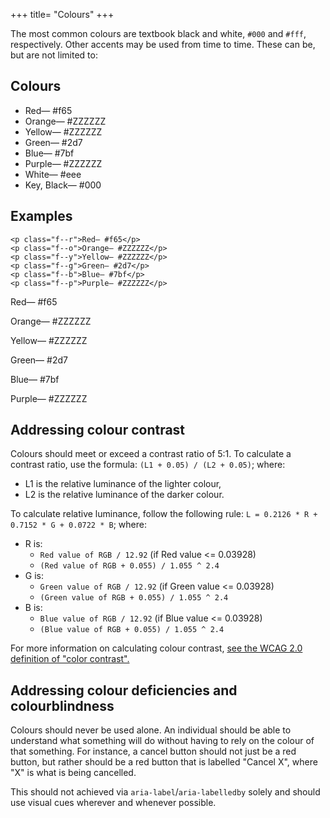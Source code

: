 +++
title= "Colours"
+++

The most common colours are textbook black and white, `#000` and `#fff`, respectively. Other accents may be used from time to time. These can be, but are not limited to:

## Colours
- Red— #f65
- Orange— #ZZZZZZ
- Yellow— #ZZZZZZ
- Green— #2d7
- Blue— #7bf
- Purple— #ZZZZZZ
- White— #eee
- Key, Black— #000

## Examples
```
<p class="f--r">Red— #f65</p>
<p class="f--o">Orange— #ZZZZZZ</p>
<p class="f--y">Yellow— #ZZZZZZ</p>
<p class="f--g">Green— #2d7</p>
<p class="f--b">Blue— #7bf</p>
<p class="f--p">Purple— #ZZZZZZ</p>
```
<fa-sandbox>
	<p class="f--r">Red— #f65</p>
	<p class="f--o">Orange— #ZZZZZZ</p>
  <p class="f--y">Yellow— #ZZZZZZ</p>
	<p class="f--g">Green— #2d7</p>
	<p class="f--b">Blue— #7bf</p>
	<p class="f--p">Purple— #ZZZZZZ</p>
</fa-sandbox>

## Addressing colour contrast
Colours should meet or exceed a contrast ratio of 5:1. To calculate a contrast ratio, use the formula: `(L1 + 0.05) / (L2 + 0.05)`; where:
  - L1 is the relative luminance of the lighter colour,
  - L2 is the relative luminance of the darker colour.

To calculate relative luminance, follow the following rule: `L = 0.2126 * R + 0.7152 * G + 0.0722 * B`; where:
  - R is:
    - `Red value of RGB / 12.92` (if Red value <= 0.03928)
    - `(Red value of RGB + 0.055) / 1.055 ^ 2.4`
  - G is:
    - `Green value of RGB / 12.92` (if Green value <= 0.03928)
    - `(Green value of RGB + 0.055) / 1.055 ^ 2.4`
  - B is:
    - `Blue value of RGB / 12.92` (if Blue value <= 0.03928)
    - `(Blue value of RGB + 0.055) / 1.055 ^ 2.4`

For more information on calculating colour contrast, [see the WCAG 2.0 definition of "color contrast".](https://www.w3.org/TR/WCAG20/#contrast-ratiodef)

## Addressing colour deficiencies and colourblindness
Colours should never be used alone. An individual should be able to understand what something will do without having to rely on the colour of that something. For instance, a cancel button should not just be a red button, but rather should be a red button that is labelled "Cancel X", where "X" is what is being cancelled.

This should not achieved via `aria-label`/`aria-labelledby` solely and should use visual cues wherever and whenever possible.
